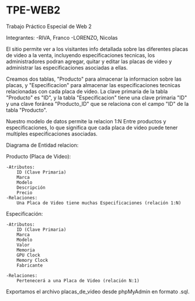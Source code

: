 # TPE-WEB2
Trabajo Práctico Especial de Web 2

Integrantes:
    -RIVA, Franco
    -LORENZO, Nicolas

El sitio permite ver a los visitantes info detallada sobre las diferentes placas de video a la venta, incluyendo especificaciones tecnicas, los administradores podran agregar, quitar y editar las placas de video y administrar las especificaciones asociadas a ellas.

Creamos dos tablas, "Producto" para almacenar la informacion sobre las placas, y "Especificacion" para almacenar las especificaciones tecnicas relacionadas con cada placa de video.
La clave primaria de la tabla "Producto" es "ID", y la tabla "Especificacion" tiene una clave primaria "ID" y una clave foránea "Producto_ID" que se relaciona con el campo "ID" de la tabla "Producto".

Nuestro modelo de datos permite la relacion 1:N Entre productos y especificaciones, lo que significa que cada placa de video puede tener multiples especificaciones asociadas.


Diagrama de Entidad relacion:

Producto (Placa de Video):

    -Atributos:
        ID (Clave Primaria)
        Marca
        Modelo
        Descripción
        Precio
    -Relaciones:
        Una Placa de Video tiene muchas Especificaciones (relación 1:N)
    

Especificación:

    -Atributos:
        ID (Clave Primaria)
        Marca
        Modelo
        Valor
        Memoria
        GPU Clock
        Memory Clock
        Fabricante
        
    -Relaciones:
        Pertenecerá a una Placa de Video (relación N:1)

Exportamos el archivo placas_de_video desde phpMyAdmin en formato .sql.

